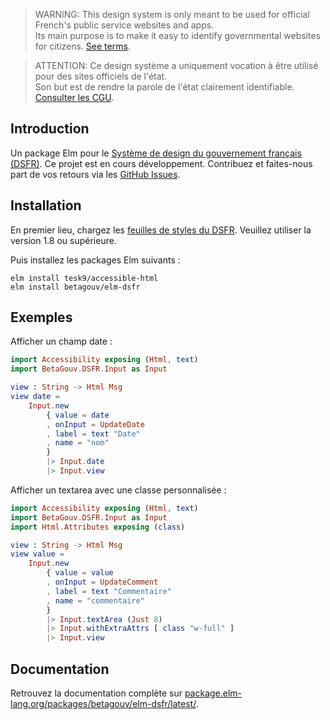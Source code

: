 
> WARNING: This design system is only meant to be used for official French's public service websites and apps.  
> Its main purpose is to make it easy to identify governmental websites for citizens. [See terms](https://www.systeme-de-design.gouv.fr/cgu/).

> ATTENTION: Ce design système a uniquement vocation à être utilisé pour des sites officiels de l'état.  
> Son but est de rendre la parole de l'état clairement identifiable. [Consulter les CGU](https://www.systeme-de-design.gouv.fr/cgu/).

## Introduction

Un package Elm pour le [Système de design du gouvernement français (DSFR)](https://www.systeme-de-design.gouv.fr/). Ce projet est en cours développement. Contribuez et faites-nous part de vos retours via les [GitHub Issues](https://github.com/betagouv/elm-dsfr/issues).

## Installation

En premier lieu, chargez les [feuilles de styles du DSFR](https://www.systeme-de-design.gouv.fr/utilisation-et-organisation/developpeurs/prise-en-main).
Veuillez utiliser la version 1.8 ou supérieure.

Puis installez les packages Elm suivants :

```
elm install tesk9/accessible-html
elm install betagouv/elm-dsfr
```

## Exemples

Afficher un champ date :

```elm
import Accessibility exposing (Html, text)
import BetaGouv.DSFR.Input as Input

view : String -> Html Msg
view date =
    Input.new
        { value = date
        , onInput = UpdateDate
        , label = text "Date"
        , name = "nom"
        }
        |> Input.date
        |> Input.view
```
Afficher un textarea avec une classe personnalisée :

```elm
import Accessibility exposing (Html, text)
import BetaGouv.DSFR.Input as Input
import Html.Attributes exposing (class)

view : String -> Html Msg
view value =
    Input.new
        { value = value
        , onInput = UpdateComment
        , label = text "Commentaire"
        , name = "commentaire"
        }
        |> Input.textArea (Just 8)
        |> Input.withExtraAttrs [ class "w-full" ]
        |> Input.view
```

## Documentation

Retrouvez la documentation complète sur [package.elm-lang.org/packages/betagouv/elm-dsfr/latest/](https://package.elm-lang.org/packages/betagouv/elm-dsfr/latest/).


